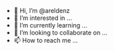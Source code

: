 - 👋 Hi, I’m @areldenz
- 👀 I’m interested in ...
- 🌱 I’m currently learning ...
- 💞️ I’m looking to collaborate on ...
- 📫 How to reach me ...

<!---
areldenz/areldenz is a ✨ special ✨ repository because its `README.md` (this file) appears on your GitHub profile.
You can click the Preview link to take a look at your changes.
--->
